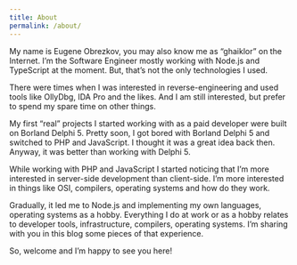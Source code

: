 ```yaml
---
title: About
permalink: /about/
---
```


My name is Eugene Obrezkov, you may also know me as “ghaiklor” on the Internet.
I’m the Software Engineer mostly working with Node.js and TypeScript at the moment.
But, that’s not the only technologies I used.

There were times when I was interested in reverse-engineering and used tools like OllyDbg, IDA Pro and the likes.
And I am still interested, but prefer to spend my spare time on other things.

My first “real” projects I started working with as a paid developer were built on Borland Delphi 5.
Pretty soon, I got bored with Borland Delphi 5 and switched to PHP and JavaScript.
I thought it was a great idea back then.
Anyway, it was better than working with Delphi 5.

While working with PHP and JavaScript I started noticing that I’m more interested in server-side development than client-side.
I’m more interested in things like OSI, compilers, operating systems and how do they work.

Gradually, it led me to Node.js and implementing my own languages, operating systems as a hobby.
Everything I do at work or as a hobby relates to developer tools, infrastructure, compilers, operating systems.
I’m sharing with you in this blog some pieces of that experience.

So, welcome and I’m happy to see you here!
